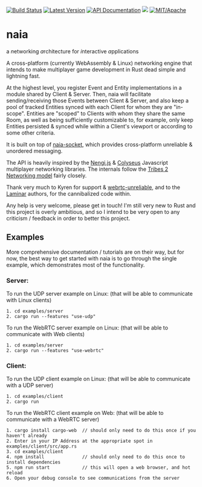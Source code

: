 [![Build Status](https://img.shields.io/circleci/project/github/naia-rs/naia.svg)](https://circleci.com/gh/naia-rs/naia)
[![Latest Version](https://img.shields.io/crates/v/naia-server.svg)](https://crates.io/crates/naia-server)
[![API Documentation](https://docs.rs/naia-server/badge.svg)](https://docs.rs/naia-server)
![](https://tokei.rs/b1/github/naia-rs/naia)
[![MIT/Apache][s3]][l3]

[s3]: https://img.shields.io/badge/license-MIT%2FApache-blue.svg
[l3]: docs/LICENSE-MIT

# naia
a *n*etworking *a*rchitecture for *i*nteractive *a*pplications

A cross-platform (currently WebAssembly & Linux) networking engine that intends to make multiplayer game development in Rust dead simple and lightning fast.

At the highest level, you register Event and Entity implementations in a module shared by Client & Server. Then, naia will facilitate sending/receiving those Events between Client & Server, and also keep a pool of tracked Entities synced with each Client for whom they are "in-scope". Entities are "scoped" to Clients with whom they share the same Room, as well as being sufficiently customizable to, for example, only keep Entities persisted & synced while within a Client's viewport or according to some other criteria.

It is built on top of [naia-socket](https://github.com/naia-rs/naia-socket), which provides cross-platform unreliable & unordered messaging.

The API is heavily inspired by the [Nengi.js](https://github.com/timetocode/nengi) & [Colyseus](https://github.com/colyseus/colyseus) Javascript multiplayer networking libraries. The internals follow the [Tribes 2 Networking model](https://www.gamedevs.org/uploads/tribes-networking-model.pdf) fairly closely.

Thank very much to Kyren for support & [webrtc-unreliable](https://github.com/kyren/webrtc-unreliable), and to the [Laminar](https://github.com/amethyst/laminar) authors, for the cannibalized code within.

Any help is very welcome, please get in touch! I'm still very new to Rust and this project is overly ambitious, and so I intend to be very open to any criticism / feedback in order to better this project.

## Examples

More comprehensive documentation / tutorials are on their way, but for now, the best way to get started with naia is to go through the single example, which demonstrates most of the functionality.

### Server:

To run the UDP server example on Linux: (that will be able to communicate with Linux clients)

    1. cd examples/server
    2. cargo run --features "use-udp"

To run the WebRTC server example on Linux: (that will be able to communicate with Web clients)

    1. cd examples/server
    2. cargo run --features "use-webrtc"

### Client:

To run the UDP client example on Linux: (that will be able to communicate with a UDP server)

    1. cd examples/client
    2. cargo run

To run the WebRTC client example on Web: (that will be able to communicate with a WebRTC server)

    1. cargo install cargo-web  // should only need to do this once if you haven't already
    2. Enter in your IP Address at the appropriate spot in examples/client/src/app.rs
    3. cd examples/client
    4. npm install              // should only need to do this once to install dependencies
    5. npm run start            // this will open a web browser, and hot reload
    6. Open your debug console to see communications from the server
